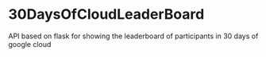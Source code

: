 # 30DaysOfCloudLeaderBoard

API based on flask for showing the leaderboard of participants in 30 days of google cloud
